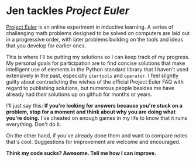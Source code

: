 Jen tackles *Project Euler*
============

[Project Euler](http://www.projecteuler.net) is an online experiment in inductive learning.  A series of challenging math problems designed to be solved on computers are laid out in a progressive order, with later problems building on the tools and ideas that you develop for earlier ones.  

This is where I'll be putting my solutions so I can keep track of my progress.  My personal goals for participation are to find concise solutions that make intelligent use of elements in the Python standard library that I haven't used extensively in the past, especially `itertools` and `operator`.  I feel slightly guilty about contradicting the wishes of the official Project Euler FAQ with regard to publishing solutions, but numerous people besides me have already had *their* solutions up on github for months or years. 

I'll just say this:  **If you're looking for answers because you're stuck on a problem, stop for a moment and think about why you are doing what you're doing.** I've cheated on enough games in my life to know that it ruins everything.  Don't do it.

On the other hand, if you've already done them and want to compare notes that's cool.  Suggestions for improvement are welcome and encouraged.  

**Think my code sucks?  Awesome. Tell me how I can improve.**
